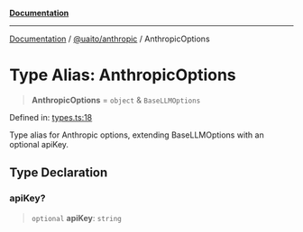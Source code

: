 [**Documentation**](../../../README.md)

***

[Documentation](../../../README.md) / [@uaito/anthropic](../README.md) / AnthropicOptions

# Type Alias: AnthropicOptions

> **AnthropicOptions** = `object` & `BaseLLMOptions`

Defined in: [types.ts:18](https://github.com/elribonazo/uaito/blob/59519c0d40f515dbd89fd61e340cabe541998f9e/packages/anthropic/src/types.ts#L18)

Type alias for Anthropic options, extending BaseLLMOptions with an optional apiKey.

## Type Declaration

### apiKey?

> `optional` **apiKey**: `string`

